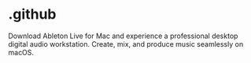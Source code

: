 # .github
Download Ableton Live for Mac and experience a professional desktop digital audio workstation. Create, mix, and produce music seamlessly on macOS.
